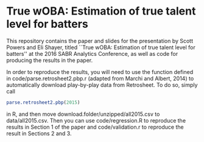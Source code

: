 True wOBA: Estimation of true talent level for batters
======================================================

This repository contains the paper and slides for the presentation by Scott
Powers and Eli Shayer, titled ``True wOBA: Estimation of true talent level for
batters''  at the 2016 SABR Analytics Conference, as well as code for producing
the results in the paper.

In order to reproduce the results, you will need to use the function defined in
code/parse.retrosheet2.pbp.r (adapted from Marchi and Albert, 2014)
to automatically download play-by-play data from Retrosheet. To do so, simply
call

~~~R
parse.retrosheet2.pbp(2015)
~~~

in R, and then move download.folder/unzipped/all2015.csv to data/all2015.csv.
Then you can use code/regression.R to reproduce the results in Section 1 of the
paper and code/validation.r to reproduce the result in Sections 2 and 3.
